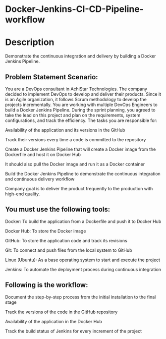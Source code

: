 # Docker-Jenkins-CI-CD-Pipeline-workflow


# Description

Demonstrate the continuous integration and delivery by building a Docker Jenkins Pipeline.

## Problem Statement Scenario: 

You are a DevOps consultant in AchiStar Technologies. The company decided to implement DevOps to develop and deliver their products. Since it is an Agile organization, it follows Scrum methodology to develop the projects incrementally. You are working with multiple DevOps Engineers to build a Docker Jenkins Pipeline. During the sprint planning, you agreed to take the lead on this project and plan on the requirements, system configurations, and track the efficiency. The tasks you are responsible for: 

Availability of the application and its versions in the GitHub

Track their versions every time a code is committed to the repository

Create a Docker Jenkins Pipeline that will create a Docker image from the Dockerfile and host it on Docker Hub

It should also pull the Docker image and run it as a Docker container

Build the Docker Jenkins Pipeline to demonstrate the continuous integration and continuous delivery workflow

Company goal is to deliver the product frequently to the production with high-end quality.

## You must use the following tools: 

Docker: To build the application from a Dockerfile and push it to Docker Hub

Docker Hub: To store the Docker image

GitHub: To store the application code and track its revisions

Git: To connect and push files from the local system to GitHub

Linux (Ubuntu): As a base operating system to start and execute the project

Jenkins: To automate the deployment process during continuous integration

## Following is the workflow:

Document the step-by-step process from the initial installation to the final stage

Track the versions of the code in the GitHub repository

Availability of the application in the Docker Hub

Track the build status of Jenkins for every increment of the project
